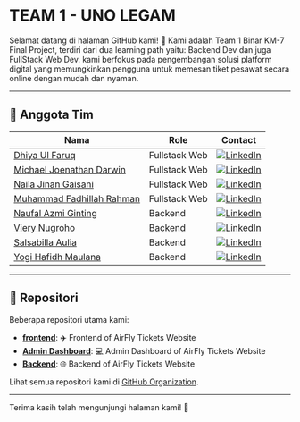 # TEAM 1 - UNO LEGAM

Selamat datang di halaman GitHub kami! 🎉 Kami adalah Team 1 Binar KM-7 Final Project, terdiri dari dua learning path yaitu: Backend Dev dan juga FullStack Web Dev. kami berfokus pada pengembangan solusi platform digital yang memungkinkan pengguna untuk memesan tiket pesawat secara online dengan mudah dan nyaman.

---

## 👥 Anggota Tim


| Nama                              | Role              | Contact                                                |
|-----------------------------------|-------------------|-------------------------------------------------------|
| [Dhiya Ul Faruq](https://github.com/pentahead)        | Fullstack Web      | [![LinkedIn](https://img.shields.io/badge/LinkedIn-blue?logo=linkedin&logoColor=white&style=for-the-badge)](https://www.linkedin.com/in/dhiyaulfaruq/) |
| [Michael Joenathan Darwin](https://github.com/MichaelJD-MJD) | Fullstack Web      | [![LinkedIn](https://img.shields.io/badge/LinkedIn-blue?logo=linkedin&logoColor=white&style=for-the-badge)](https://www.linkedin.com/in/michael-joenathan-darwin/) |
| [Naila Jinan Gaisani](https://github.com/nellnelaa)   | Fullstack Web      | [![LinkedIn](https://img.shields.io/badge/LinkedIn-blue?logo=linkedin&logoColor=white&style=for-the-badge)](https://www.linkedin.com/in/naila-jinan-gaisani/) |
| [Muhammad Fadhillah Rahman](https://github.com/FadPro77) | Fullstack Web   | [![LinkedIn](https://img.shields.io/badge/LinkedIn-blue?logo=linkedin&logoColor=white&style=for-the-badge)](https://www.linkedin.com/in/muhammad-fadhillah-rahman/) |
| [Naufal Azmi Ginting](https://github.com/BoboiAzumi)  | Backend            | [![LinkedIn](https://img.shields.io/badge/LinkedIn-blue?logo=linkedin&logoColor=white&style=for-the-badge)](https://www.linkedin.com/in/naufal-azmi-ginting/) |
| [Viery Nugroho](https://github.com/vierynugroho)      | Backend            | [![LinkedIn](https://img.shields.io/badge/LinkedIn-blue?logo=linkedin&logoColor=white&style=for-the-badge)](https://www.linkedin.com/in/viery-nugroho/) |
| [Salsabilla Aulia](https://github.com/chacabilla)     | Backend            | [![LinkedIn](https://img.shields.io/badge/LinkedIn-blue?logo=linkedin&logoColor=white&style=for-the-badge)](https://www.linkedin.com/in/salsabilla-aulia/) |
| [Yogi Hafidh Maulana](https://github.com/Yogihafidh)  | Backend            | [![LinkedIn](https://img.shields.io/badge/LinkedIn-blue?logo=linkedin&logoColor=white&style=for-the-badge)](https://www.linkedin.com/in/yogi-hafidh-maulana/) |

---

## 📂 Repositori
Beberapa repositori utama kami:
- **[frontend](https://github.com/TIM1-FSW-BE-BINAR/Frontend)**: ✈️ Frontend of AirFly Tickets Website
- **[Admin Dashboard](https://github.com/TIM1-FSW-BE-BINAR/Admin-Dashboard)**: 💻 Admin Dashboard of AirFly Tickets Website
- **[Backend](https://github.com/TIM1-FSW-BE-BINAR/Backend)**: 🌐 Backend of AirFly Tickets Website

Lihat semua repositori kami di [GitHub Organization](https://github.com/orgs/TIM1-FSW-BE-BINAR/repositories).

---

Terima kasih telah mengunjungi halaman kami! 🚀
